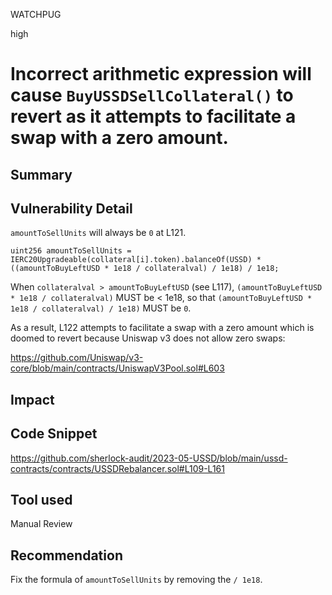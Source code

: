 WATCHPUG

high

# Incorrect arithmetic expression will cause `BuyUSSDSellCollateral()` to revert as it attempts to facilitate a swap with a zero amount.

## Summary

## Vulnerability Detail

`amountToSellUnits` will always be `0` at L121.

`uint256 amountToSellUnits = IERC20Upgradeable(collateral[i].token).balanceOf(USSD) * ((amountToBuyLeftUSD * 1e18 / collateralval) / 1e18) / 1e18;`

When `collateralval > amountToBuyLeftUSD` (see L117), `(amountToBuyLeftUSD * 1e18 / collateralval)` MUST be < 1e18, so that `(amountToBuyLeftUSD * 1e18 / collateralval) / 1e18)` MUST be `0`.

As a result, L122 attempts to facilitate a swap with a zero amount which is doomed to revert because Uniswap v3 does not allow zero swaps:

https://github.com/Uniswap/v3-core/blob/main/contracts/UniswapV3Pool.sol#L603

## Impact

## Code Snippet

https://github.com/sherlock-audit/2023-05-USSD/blob/main/ussd-contracts/contracts/USSDRebalancer.sol#L109-L161

## Tool used

Manual Review

## Recommendation

Fix the formula of `amountToSellUnits` by removing the `/ 1e18`.